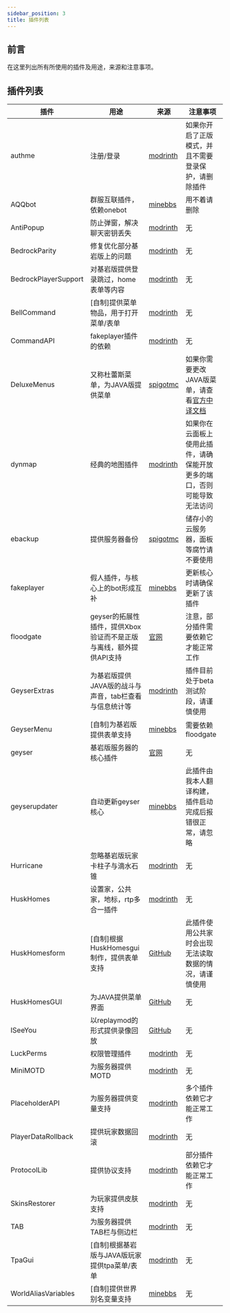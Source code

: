 ```yaml
---
sidebar_position: 3
title: 插件列表
---
```


## 前言
在这里列出所有所使用的插件及用途，来源和注意事项。

## 插件列表
|    插件     |  用途    |  来源   |   注意事项  |
|----------|--------|-------|---------|
|authme|注册/登录|[modrinth](https://modrinth.com/plugin/authmerereloaded)|如果你开启了正版模式，并且不需要登录保护，请删除插件|
|AQQbot|群服互联插件，依赖onebot|[minebbs](https://www.minebbs.com/resources/aqqbot.9921/)|用不着请删除|
|AntiPopup|防止弹窗，解决聊天密钥丢失|[modrinth](https://modrinth.com/plugin/antipopup)|无|
|BedrockParity|修复优化部分基岩版上的问题|[modrinth](https://modrinth.com/plugin/bedrockparity)|无|
|BedrockPlayerSupport|对基岩版提供登录跳过，home表单等内容|[modrinth](https://modrinth.com/plugin/bedrockplayersupport)|无|
|BellCommand|[自制]提供菜单物品，用于打开菜单/表单|[modrinth](https://modrinth.com/plugin/bellcommand)|无|
|CommandAPI|fakeplayer插件的依赖|[modrinth](https://modrinth.com/plugin/commandapi)|无|
|DeluxeMenus|又称杜蕾斯菜单，为JAVA版提供菜单|[spigotmc](https://www.spigotmc.org/resources/deluxemenus.11734/)|如果你需要更改JAVA版菜单，请查看[官方中译文档](https://deluxemenu.wiki.complexstudio.net/)|
|dynmap|经典的地图插件|[modrinth](https://modrinth.com/plugin/dynmap)|如果你在云面板上使用此插件，请确保能开放更多的端口，否则可能导致无法访问|
|ebackup|提供服务器备份|[spigotmc](https://www.spigotmc.org/resources/ebackup-simple-and-reliable-backups-for-your-server-supports-ftp-sftp.69917/)|储存小的云服务器，面板等腐竹请不要使用|
|fakeplayer|假人插件，与核心上的bot形成互补|[minebbs](https://www.minebbs.com/threads/fakeplayer.27303/)|更新核心时请确保更新了该插件|
|floodgate|geyser的拓展性插件，提供Xbox验证而不是正版与离线，额外提供API支持|[官网](https://geysermc.org/download?project=floodgate)|注意，部分插件需要依赖它才能正常工作|
|GeyserExtras|为基岩版提供JAVA版的战斗与声音，tab栏查看与信息统计等|[modrinth](https://modrinth.com/plugin/geyserextras)|插件目前处于beta测试阶段，请谨慎使用|
|GeyserMenu|[自制]为基岩版提供表单支持|[minebbs](https://www.minebbs.com/resources/geysermenu-geyser.10502/)|需要依赖floodgate|
|geyser|基岩版服务器的核心插件|[官网](https://geysermc.org/)|无|
|geyserupdater|自动更新geyser核心|[minebbs](https://www.minebbs.com/resources/geyserupdater_cn-geyserupdater-geyser.9491/)|此插件由我本人翻译构建，插件启动完成后报错很正常，请忽略|
|Hurricane|忽略基岩版玩家卡柱子与滴水石锥|[modrinth](https://modrinth.com/plugin/hurricane)|无|
|HuskHomes|设置家，公共家，地标，rtp多合一插件|[modrinth](https://modrinth.com/plugin/huskhomes)|无|
|HuskHomesform|[自制]根据HuskHomesgui制作，提供表单支持|[GitHub](https://github.com/ning-g-mo/HuskHomesForm)|此插件使用公共家时会出现无法读取数据的情况，请谨慎使用|
|HuskHomesGUI|为JAVA提供菜单界面|[GitHub](https://github.com/ning-g-mo/HuskHomesGUI)|无|
|ISeeYou|以replaymod的形式提供录像回放|[GitHub](https://github.com/MC-XiaoHei/ISeeYou)|无|
|LuckPerms|权限管理插件|[modrinth](https://modrinth.com/plugin/luckperms)|无|
|MiniMOTD|为服务器提供MOTD|[modrinth](https://modrinth.com/plugin/minimotd)|无|
|PlaceholderAPI|为服务器提供变量支持|[modrinth](https://modrinth.com/plugin/placeholderapi)|多个插件依赖它才能正常工作|
|PlayerDataRollback|提供玩家数据回滚|[modrinth](https://modrinth.com/plugin/playerdatarollback)|无|
|ProtocolLib|提供协议支持|[modrinth](https://modrinth.com/plugin/protocollib)|部分插件依赖它才能正常工作|
|SkinsRestorer|为玩家提供皮肤支持|[modrinth](https://modrinth.com/plugin/skinsrestorer)|无|
|TAB|为服务器提供TAB栏与侧边栏|[modrinth](https://modrinth.com/plugin/tab)|无|
|TpaGui|[自制]根据基岩版与JAVA版玩家提供tpa菜单/表单|[modrinth](https://modrinth.com/plugin/tpagui)|无|
|WorldAliasVariables|[自制]提供世界别名变量支持|[minebbs](https://www.minebbs.com/resources/worldaliasvariables.10485/)|无|
